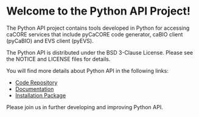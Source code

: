 Welcome to the Python API Project!
===================================

The Python API project contains tools developed in Python for accessing caCORE services that include pyCaCORE code generator, caBIO client (pyCaBIO) 
and EVS client (pyEVS).

The Python API is distributed under the BSD 3-Clause License. Please see the NOTICE and LICENSE files for details.

You will find more details about Python API in the following links:


 * [Code Repository](https://github.com/NCIP/python-api)
 * [Documentation](https://wiki.nci.nih.gov/display/caBIO/caBIO+Python+API)
 * [Installation Package](http://gforge.nci.nih.gov/frs/?group_id=525)
 
Please join us in further developing and improving Python API. 
